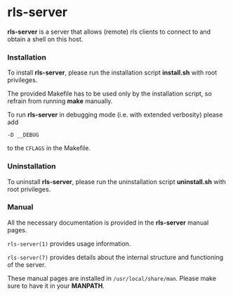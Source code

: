 # rls-server

**rls-server** is a server that allows (remote) rls clients to connect to and obtain a shell on this host.

### Installation

To install **rls-server**, please run the installation script **install.sh** with root privileges.

The provided Makefile has to be used only by the installation script, so refrain from running **make** manually.

To run **rls-server** in debugging mode (i.e. with extended verbosity) please add
```
-D __DEBUG
```
to the `CFLAGS` in the Makefile.

### Uninstallation

To uninstall **rls-server**, please run the uninstallation script **uninstall.sh** with root privileges.

### Manual

All the necessary documentation is provided in the **rls-server** manual pages.

`rls-server(1)` provides usage information.

`rls-server(7)` provides details about the internal structure and functioning of the server.

These manual pages are installed in `/usr/local/share/man`. Please make sure to have it in your **MANPATH**.
